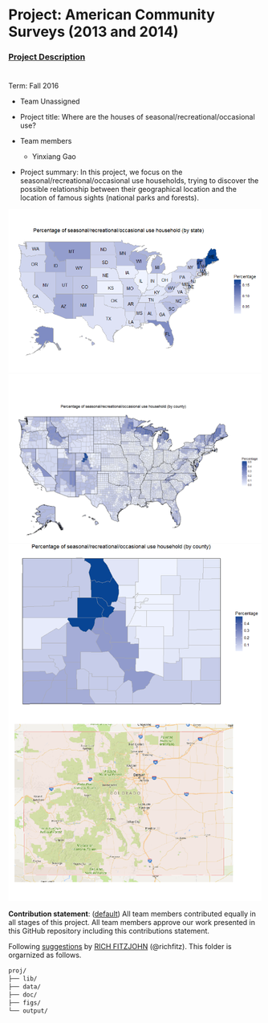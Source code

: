 # Project: American Community Surveys (2013 and 2014)
### [Project Description](doc/Project1_desc.md)
#
Term: Fall 2016

+ Team Unassigned
+ Project title: Where are the houses of seasonal/recreational/occasional use?
+ Team members
	+ Yinxiang Gao

+ Project summary: In this project, we focus on the seasonal/recreational/occasional use households, trying to discover the possible relationship between their geographical location and the location of famous sights (national parks and forests).

![](./figs/VACS_state.png)
![](./figs/VACS_county.png)
![](./figs/colorado_contrast.png)


**Contribution statement**: ([default](doc/a_note_on_contributions.md)) All team members contributed equally in all stages of this project. All team members approve our work presented in this GitHub repository including this contributions statement.

Following [suggestions](http://nicercode.github.io/blog/2013-04-05-projects/) by [RICH FITZJOHN](http://nicercode.github.io/about/#Team) (@richfitz). This folder is orgarnized as follows.

```
proj/
├── lib/
├── data/
├── doc/
├── figs/
└── output/
```
